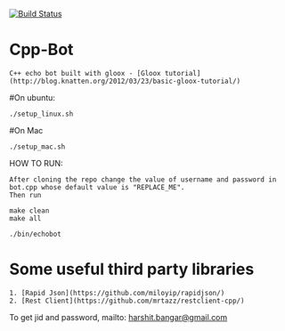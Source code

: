 [![Build Status](https://travis-ci.org/DrawersApp/echo-bot.svg?branch=master)](https://travis-ci.org/DrawersApp/echo-bot)

# Cpp-Bot
```
C++ echo bot built with gloox - [Gloox tutorial] (http://blog.knatten.org/2012/03/23/basic-gloox-tutorial/)
```
#On ubuntu:
```
./setup_linux.sh
```
#On Mac
```
./setup_mac.sh
```
HOW TO RUN:
```
After cloning the repo change the value of username and password in bot.cpp whose default value is "REPLACE_ME".
Then run 

make clean
make all

./bin/echobot
```
# Some useful third party libraries
```
1. [Rapid Json](https://github.com/miloyip/rapidjson/)
2. [Rest Client](https://github.com/mrtazz/restclient-cpp/)
```
To get jid and password, mailto: harshit.bangar@gmail.com
